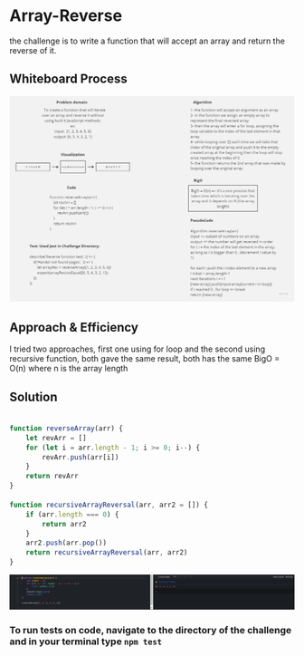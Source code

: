 # Array-Reverse

the challenge is to write a function that will accept an array and return the reverse of it.

## Whiteboard Process

![whiteboard challenge1](./assets/WhiteBoard%20Challenege%201.jpg)

## Approach & Efficiency

I tried two approaches, first one using for loop and the second using recursive function, both gave the same result, both has the same BigO = O(n) where n is the array length

## Solution

``` JavaScript

function reverseArray(arr) {
    let revArr = []
    for (let i = arr.length - 1; i >= 0; i--) {
        revArr.push(arr[i])
    }
    return revArr
}

function recursiveArrayReversal(arr, arr2 = []) {
    if (arr.length === 0) {
        return arr2
    }
    arr2.push(arr.pop())
    return recursiveArrayReversal(arr, arr2)
}

```

![CodeChallenge1 running](./assets/runningCode.PNG)

### To run tests on code, navigate to the directory of the challenge and in your terminal type `npm test`
